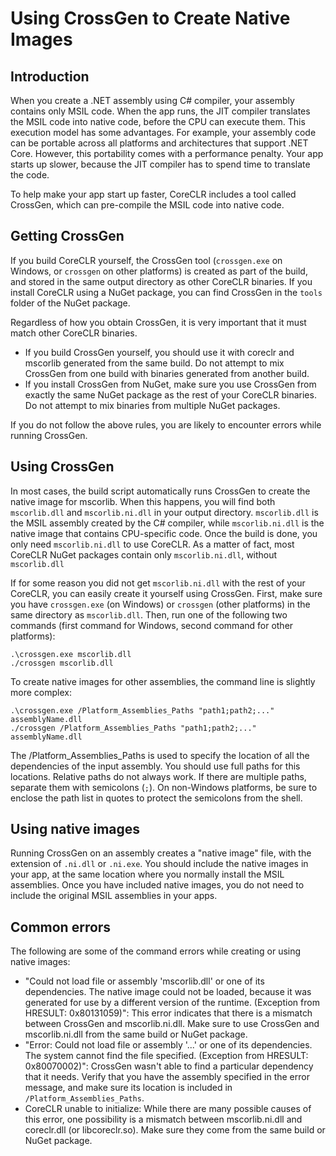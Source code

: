 Using CrossGen to Create Native Images
======================================

Introduction
------------

When you create a .NET assembly using C# compiler, your assembly contains only MSIL code.
When the app runs, the JIT compiler translates the MSIL code into native code, before the CPU can execute them.
This execution model has some advantages. For example, your assembly code can be portable across all platforms and architectures that support .NET Core.
However, this portability comes with a performance penalty. Your app starts up slower, because the JIT compiler has to spend time to translate the code.

To help make your app start up faster, CoreCLR includes a tool called CrossGen, which can pre-compile the MSIL code into native code.

Getting CrossGen
----------------

If you build CoreCLR yourself, the CrossGen tool (`crossgen.exe` on Windows, or `crossgen` on other platforms) is created as part of the build, and stored in the same output directory as other CoreCLR binaries.
If you install CoreCLR using a NuGet package, you can find CrossGen in the `tools` folder of the NuGet package.

Regardless of how you obtain CrossGen, it is very important that it must match other CoreCLR binaries.
- If you build CrossGen yourself, you should use it with coreclr and mscorlib generated from the same build. Do not attempt to mix CrossGen from one build with binaries generated from another build.
- If you install CrossGen from NuGet, make sure you use CrossGen from exactly the same NuGet package as the rest of your CoreCLR binaries. Do not attempt to mix binaries from multiple NuGet packages.

If you do not follow the above rules, you are likely to encounter errors while running CrossGen.

Using CrossGen
--------------

In most cases, the build script automatically runs CrossGen to create the native image for mscorlib.
When this happens, you will find both `mscorlib.dll` and `mscorlib.ni.dll` in your output directory.
`mscorlib.dll` is the MSIL assembly created by the C# compiler, while `mscorlib.ni.dll` is the native image that contains CPU-specific code.
Once the build is done, you only need `mscorlib.ni.dll` to use CoreCLR.
As a matter of fact, most CoreCLR NuGet packages contain only `mscorlib.ni.dll`, without `mscorlib.dll`

If for some reason you did not get `mscorlib.ni.dll` with the rest of your CoreCLR, you can easily create it yourself using CrossGen.
First, make sure you have `crossgen.exe` (on Windows) or `crossgen` (other platforms) in the same directory as `mscorlib.dll`.
Then, run one of the following two commands (first command for Windows, second command for other platforms):

    .\crossgen.exe mscorlib.dll
    ./crossgen mscorlib.dll
    
To create native images for other assemblies, the command line is slightly more complex:

    .\crossgen.exe /Platform_Assemblies_Paths "path1;path2;..." assemblyName.dll
    ./crossgen /Platform_Assemblies_Paths "path1;path2;..." assemblyName.dll
    
The /Platform_Assemblies_Paths is used to specify the location of all the dependencies of the input assembly.
You should use full paths for this locations. Relative paths do not always work.
If there are multiple paths, separate them with semicolons (`;`). On non-Windows platforms, be sure to enclose the path list in quotes to protect the semicolons from the shell.

Using native images
-------------------

Running CrossGen on an assembly creates a "native image" file, with the extension of `.ni.dll` or `.ni.exe`.
You should include the native images in your app, at the same location where you normally install the MSIL assemblies.
Once you have included native images, you do not need to include the original MSIL assemblies in your apps.

Common errors
-------------

The following are some of the command errors while creating or using native images:
- "Could not load file or assembly 'mscorlib.dll' or one of its dependencies. The native image could not be loaded, because it was generated for use by a different version of the runtime. (Exception from HRESULT: 0x80131059)": This error indicates that there is a mismatch between CrossGen and mscorlib.ni.dll. Make sure to use CrossGen and mscorlib.ni.dll from the same build or NuGet package.
- "Error: Could not load file or assembly '...' or one of its dependencies. The system cannot find the file specified. (Exception from HRESULT: 0x80070002)": CrossGen wasn't able to find a particular dependency that it needs. Verify that you have the assembly specified in the error message, and make sure its location is included in `/Platform_Assemblies_Paths`.
- CoreCLR unable to initialize: While there are many possible causes of this error, one possibility is a mismatch between mscorlib.ni.dll and coreclr.dll (or libcoreclr.so). Make sure they come from the same build or NuGet package.
